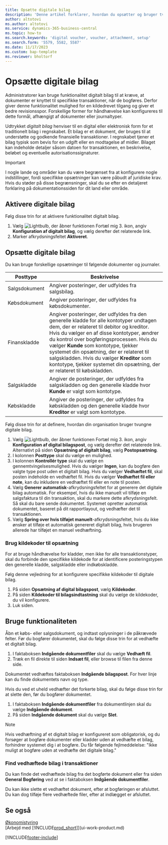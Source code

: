 ```yaml
---
title: Opsætte digitale bilag
description: 'Denne artikel forklarer, hvordan du opsætter og bruger tvungne digitale bilag i Microsoft Dynamics 365 Business Central.'
author: altotovi
ms.author: altotovi
ms.service: dynamics-365-business-central
ms.topic: how-to
ms.search.keywords: 'digital voucher, voucher, attachment, setup'
ms.search.form: '5579, 5582, 5587'
ms.date: 11/17/2023
ms.custom: bap-template
ms.reviewer: bholtorf
---
```


# Opsætte digitale bilag

Administratorer kan bruge funktionalitet digitalt bilag til at kræve, at dokumenter er knyttet til specifikke transaktioner, når de bogføres. Derfor giver denne funktionalitet mulighed for en kildedrevet tilgang og giver et bedre revisionsspor. Forskellige former for håndhævelse kan konfigureres til dette formål, afhængigt af dokumenter eller journaltyper.

Udtrykket *digitalt bilag* henviser til en digital eller elektronisk form for et traditionelt bilag i regnskabet. Et bilag er et dokument, der bruges til at understøtte og godkende finansielle transaktioner. I regnskabet tjener et bilag typisk som bevis for en udgift eller en modtagelse af midler. Bilaget kan indeholde detaljer såsom datoen for transaktionen, en beskrivelse, beløbet og eventuelle autorisationssignaturer.

> [!IMPORTANT]
> I nogle lande og områder kan du være begrænset fra at konfigurere nogle indstillinger, fordi specifikke opsætninger kan være påbudt af juridiske krav. Hvis du støder på disse begrænsninger, skal du se efter en detaljeret forklaring på dokumentationssiden for dit land eller område.

## Aktivere digitale bilag

Følg disse trin for at aktivere funktionalitet digitalt bilag.

1. Vælg ![Lightbulb, der åbner funktionen Fortæl mig 3.](media/ui-search/search_small.png "Fortæl mig, hvad du vil foretage dig") ikon, angiv **Konfiguration af digitalt bilag**, og vælg derefter det relaterede link.
2. Marker afkrydsningsfeltet **Aktiveret**.

## Opsætte digitale bilag

Du kan bruge forskellige opsætninger til følgende dokumenter og journaler.

| Posttype | Beskrivelse |
|------------|-------------|
| Salgsdokument | Angiver posteringer, der udfyldes fra salgsbilag. |
| Købsdokument | Angiver posteringer, der udfyldes fra købsdokumenter. |
| Finanskladde | Angiver posteringer, der udfyldes fra den generelle kladde for alle kontotyper undtagen dem, der er relateret til debitor og kreditor. Hvis du vælger en af ​​disse kontotyper, ændrer du kontrol over bogføringsprocessen. Hvis du vælger **Kunde** som kontotype, tjekker systemet din opsætning, der er relateret til salgskladden. Hvis du vælger **Kreditor** som kontotype, tjekker systemet din opsætning, der er relateret til købskladden. |
| Salgskladde | Angiver de posteringer, der udfyldes fra salgskladden og den generelle kladde hvor **Kunde** er valgt som kontotype. |
| Købskladde | Angiver de posteringer, der udfyldes fra købskladden og den generelle kladde hvor **Kreditor** er valgt som kontotype. |

Følg disse trin for at definere, hvordan din organisation bruger tvungne digitale bilag.

1. Vælg ![Lightbulb, der åbner funktionen Fortæl mig 3.](media/ui-search/search_small.png "Fortæl mig, hvad du vil foretage dig") ikon, angiv **Konfiguration af digital bilagspost**, og vælg derefter det relaterede link. Alternativt på siden **Opsætning af digitalt bilag**, vælg **Postopsætning**.
2. I kolonnen **Posttype** skal du vælge en mulighed.
3. I kolonnen **Kontrollér type** skal du vælge en gennemtvingelsesmulighed. Hvis du vælger **Ingen**, kan du bogføre den valgte type post uden et digitalt bilag. Hvis du vælger **Vedhæftet fil**, skal posten indeholde en vedhæftet fil. Hvis du vælger **Vedhæftet fil eller note**, kan du inkludere en vedhæftet fil eller en note til posten. 
4. Vælg **Generer automatisk**-afkrydsningsfeltet for at generere det digitale bilag automatisk. For eksempel, hvis du ikke manuelt vil tilføje en salgsfaktura til din transaktion, skal du markere dette afkrydsningsfelt. Så skal du bare sende dokumentet. Systemet opretter automatisk dokumentet, baseret på dit rapportlayout, og vedhæfter det til transaktionen.
5. Vælg **Spring over hvis tilføjet manuelt**-afkrydsningsfeltet, hvis du ikke ønsker at tilføje et automatisk genereret digitalt bilag, hvis brugeren allerede har tilføjet en manuel vedhæftning.

### Brug kildekoder til opsætning

For at bruge håndhævelse for kladder, men ikke for alle transaktionstyper, skal du forbinde den specifikke kildekode for at identificere posteringstypen den generelle kladde, salgskladde eller indkøbskladde.

Følg denne vejledning for at konfigurere specifikke kildekoder til digitale bilag.

1. På siden **Opsætning af digital bilagspost**, vælg **Kildekoder**.
2. På siden **Kildekoder til bilagsindtastning** skal du vælge de kildekoder, du vil konfigurere.
3. Luk siden.

## Bruge funktionaliteten

Åbn et købs- eller salgsdokument, og indtast oplysninger i de påkrævede felter. Før du bogfører dokumentet, skal du følge disse trin for at vedhæfte et digitalt bilag.

1. I faktaboksen **Indgående dokumentfiler** skal du vælge **Vedhæft fil**.
2. Træk en fil direkte til siden **Indsæt fil**, eller browse til filen fra denne side.

Dokumentet vedhæftes faktaboksen **Indgående bilagspost**. For hver linje kan du finde dokumentets navn og type.

Hvis du ved et uheld vedhæfter det forkerte bilag, skal du følge disse trin for at slette den, før du bogfører dokumentet.

1. I faktaboksen **Indgående dokumentfiler** fra dokumentlinjen skal du vælge **Indgående dokument**.
2. På siden **Indgående dokument** skal du vælge **Slet**.

> [!NOTE]
> Hvis vedhæftning af et digitalt bilag er konfigureret som obligatorisk, og du forsøger at bogføre dokumenter eller kladder uden at vedhæfte et bilag, forhindrer systemet dig i at bogføre. Du får følgende fejlmeddelelse: "Ikke muligt at bogføre uden at vedhæfte det digitale bilag."

### Find vedhæftede bilag i transaktioner

Du kan finde det vedhæftede bilag fra det bogførte dokument eller fra siden **General Bogføring** ved at se i faktaboksen **Indgående dokumentfiler**.

Du kan ikke slette et vedhæftet dokument, efter at bogføringen er afsluttet. Du kan dog tilføje flere vedhæftede filer, efter at indlægget er afsluttet.

## Se også

[Økonomistyring](finance.md)  
[Arbejd med [!INCLUDE[prod_short](includes/prod_short.md)]](ui-work-product.md)

[!INCLUDE[footer-include](includes/footer-banner.md)]
